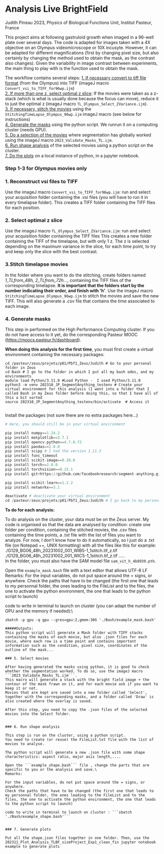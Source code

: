 # Analysis Live BrightField
Judith Pineau 2023, Physics of Biological Functions Unit, Institut Pasteur, France 

This project aims at following gastruloid growth when imaged in a 96-well plate over several days.
The code is adapted for images taken with a 4X objective on an Olympus videomicroscope or 10X incusyte. However, it can be adapted for different magnifications (first by changing pixel size, but also certainly by changing the method used to obtain the mask, as the contrast also changes). Given the variability in image contrast between experiments, the main thing to play with is the function used to obtain the mask.

The workflow contains several steps:
[1. If necessary convert to tiff file format](#1-reconstruct-vsi-files-to-tiff) (from the Olympus) into TIFF (imageJ macro ``Convert_vsi_to_TIFF_for96wp.ijm``)\
[2. If more than one z, select optimal z slice](#2-select-optimal-z-slice): If the movies were taken as a z-stack (which is what is usually done because the focus can move), reduce it to just the optimal z (imageJ macro ``TL_Olympus_Select_ZVariance.ijm``).\
[3. If necessary, stitch the movies](#3-stitch-timelapse-movies) using the ``StitchingTimeLapse_Olympus_96wp.ijm`` imageJ macro (see below for instructions)\
[4. Generate the masks](#4-generate-masks) using the python script. We runrun it on a computing cluster (needs GPU).\
[5. Do a selection of the movies](#5-select-movies) where segmentation has globally worked using the imageJ macro ``2023_Validate_Masks_TL.ijm``. \
[6. Run shape analysis](#6-run-shape-analysis) of the selected movies using a python script on the cluster. \
[7. Do the plots](#7-generate-plots) on a local instance of python, in a jupyter notebook.

### Step 1-3 for Olympus movies only

### 1. Reconstruct vsi files to TIFF

Use the imageJ macro ``Convert_vsi_to_TIFF_for96wp.ijm``: run and select your acquisition folder containing the .vsi files (you will have to run it in every timelapse folder). This creates a TIFF folder containing the TIFF files for each position.

### 2. Select optimal z slice

Use the imageJ macro ```TL_Olympus_Select_ZVariance.ijm```: run and select your acquisition folder containing the TIFF files This creates a new folder containing the TIFF of the timelapse, but with only 1 z. The z is selected depending on the maximum variance in the slice, for each time point, to try and keep only the slice with the best contrast.


### 3.Stitch timelapse movies

In the folder where you want to do the stitching, create folders named _1_TLfrom_48h, 2_TLfrom_72h..._, containing the TIFF files of the corresponding timelapse. **It is important that the folders start by the number indicating their order, and finish with 'h'**. Use the imageJ macro 
```StitchingTimeLapse_Olympus_96wp.ijm``` to stitch the movies and save the new TIFF. This will also generate a .csv file that contains the time associated to each image.

### 4. Generate masks

This step in performed on the High Performance Computing cluster. If you do not have access to it yet, do the corresponding Pasteur MOOC (https://moocs.pasteur.fr/dashboard).

**When doing this analysis for the first time**, you must first create a virtual environment containing the necessary packages:

```shell
cd /pasteur/zeus/projets/p01/Pbf1_Zeus/Judith # Go to your personal folder in Zeus
cd Bash # I go to the folder in which I put all my bash odes, and my environments 
module load Python/3.11.0 #Load Python -  I used Python/3.11.0
python3 -m venv 202310_JP_SegmentAnything_testenv # Create your virtual environment for this analysis (I went into a folder that I called Bash in my Zeus folder before doing this, so that I have all of this a bit sorted
source 202310_JP_SegmentAnything_testenv/bin/activate  # Access it


```

Install the packages (not sure there are no extra packages here…)

```python
# Here, you should still be in your virtual environment

pip install numpy==1.24.2
pip install matplotlib==3.7.1
pip install opencv-python==4.7.0.72
pip install pandas==2.0.0
pip install scipy # I had the version 1.11.3
pip install func_timeout
pip install scikit-image==0.20.0
pip install torch==2.0.0
pip install torchvision==0.15.1
pip install git+https://github.com/facebookresearch/segment-anything.git

pip install scikit-learn==1.2.2
pip install networkx==3.1

deactivate # deactivate your virtual environment
cd /pasteur/zeus/projets/p01/Pbf1_Zeus/Judith # I go back to my personal folder in Zeus
```

**To do for each analysis:**

To do analysis on the cluster, your data must be on the Zeus server.
My code is organised so that the data are analysed by condition: create one folder per condition, containing the stitched movies, the .csv files containing the time points, a .txt file with the list of files you want to analyze. For now, I don’t know how to do it automatically, so I just do a .txt file (on Notepad ++, UNIX formatting) with all the files like this for example:\
./G129_BG06_48h_20231002_001_WIB5-1_1stitch.tif_z.tif\
./G129_BG06_48h_20231002_001_WIC5-1_1stitch.tif_z.tif
…..\
In the folder, you must also have the SAM model file ```sam_vit_h_4b8939.pth```.

Open the ```example_mask.bash``` file with a text editor that allows UTF-8 LF
Remarks:
For the input variables, do not put space around the = signs, or anywhere.
Check the paths that have to be changed (the first one that leads to my personnal folder, the ones leading to the FileList and to the files, the one to activate the python environment, the one that leads to the python script to launch)

code to write in terminal to launch on cluster (you can adapt the number of GPU and the memory if needed):\
```shell
sbatch -p gpu -q gpu --gres=gpu:2,gmem:30G './Bash/example_mask.bash'

#####Outputs:
This python script will generate a Mask folder with TIFF stacks containing the masks of each movie, but also .json files for each movie, where each row is a time point and contains important information such as the condition, pixel size, coordinates of the outline of the mask...

### 5. Select movies

After having generated the masks using python, it is good to check whether the segmentation worked. To do so, use the imageJ macro ```2023_Validate_Masks_TL.ijm```.
This macro will generate a stack with the bright field image + the contour of the mask frawn on it, and for each movie ask if you want to keep it or not.
Movies that are kept are saved into a new folder called 'Select', together with the corresponding masks, and a folder called 'Draw' is also created where the overlay is saved.

After this step, you need to copy the .json files of the selected movies into the Select folder.


### 6. Run shape analysis

This step is run on the cluster, using a python script.
You need to create (or reuse) the FileList.txt file with the list of movies to analyse.

The python script will generate a new .json file with some shape characteristics: aspect ratio, major axis length,....

Open the ```example_shape.bash``` file , change the parts that are specific to you or the analysis and save.\
Remarks:

For the input variables, do not put space around the = signs, or anywhere.
Check the paths that have to be changed (the first one that leads to my personnal folder, the ones leading to the FileList and to the files, the one to activate the python environment, the one that leads to the python script to launch)

code to write in terminal to launch on cluster : ```sbatch './Bash/example_shape.bash'``` 


### 7. Generate plots

Put all the shape.json files together in one folder. Then, use the 202311_Plot_Analysis_TLBF_sizeProject_Exp1_clean_fin jupyter notebook example to generate plots

